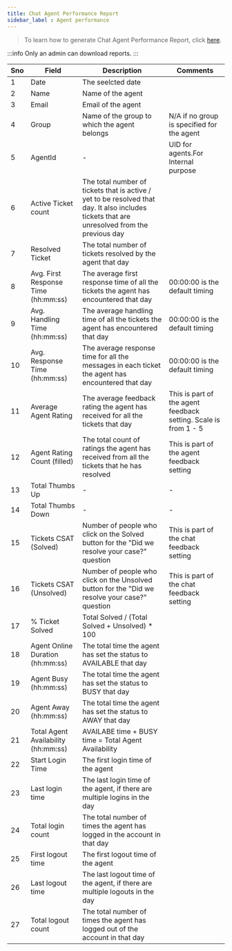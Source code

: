 ```yaml
---
title: Chat Agent Performance Report
sidebar_label : Agent performance
---
```


> To learn how to generate Chat Agent Performance Report, click [here](https://docs.yellow.ai/docs/platform_concepts/inbox/analytics-reports/reports). 

:::info
Only an admin can download reports.
:::

|Sno|Field        |Description                  |Comments |
|---|------------ |-----------------------------|---------|
|1|Date|The seelcted date||
|2|Name|Name of the agent||
|3|Email|Email of the agent||
|4|Group|Name of the group to which the agent belongs|N/A if no group is specified for the agent|
|5|AgentId|-|UID for agents.For Internal purpose|
|6|Active Ticket count|The total number of tickets that is active / yet to be resolved that day. It also includes tickets that are unresolved from the previous day||
|7|Resolved Ticket|The total number of tickets resolved by the agent that day||
|8|Avg. First Response Time (hh:mm:ss)|The average first response time of all the tickets the agent has encountered that day|00:00:00 is the default timing|
|9|Avg. Handling Time (hh:mm:ss)|The average handling time of all the tickets the agent has encountered that day|00:00:00 is the default timing|
|10|Avg. Response Time (hh:mm:ss)|The average response time for all the messages in each ticket the agent has encountered that day|00:00:00 is the default timing|
|11|Average Agent Rating|The average feedback rating the agent has received for all the tickets that day|This is part of the agent feedback setting. Scale is from 1 - 5|
|12|Agent Rating Count (filled)|The total count of ratings the agent has received from all the tickets that he has resolved|This is part of the agent feedback setting|
|13|Total Thumbs Up|-|-|
|14|Total Thumbs Down|-|-|
|15|Tickets CSAT (Solved)|Number of people who click on the Solved button for the "Did we resolve your case?" question|This is part of the chat feedback setting|
|16|Tickets CSAT (Unsolved)|Number of people who click on the Unsolved button for the "Did we resolve your case?" question|This is part of the chat feedback setting|
|17|% Ticket Solved|Total Solved / (Total Solved + Unsolved) * 100||
|18|Agent Online Duration (hh:mm:ss)|The total time the agent has set the status to AVAILABLE that day||
|19|Agent Busy (hh:mm:ss)|The total time the agent has set the status to BUSY that day||
|20|Agent Away (hh:mm:ss)|The total time the agent has set the status to AWAY that day||
|21|Total Agent Availability (hh:mm:ss)|AVAILABE time + BUSY time = Total Agent Availability||
|22|Start Login Time|The first login time of the agent||
|23|Last login time|The last login time of the agent, if there are multiple logins in the day||
|24|Total login count|The total number of times the agent has logged in the account in that day||
|25|First logout time|The first logout time of the agent||
|26|Last logout time|The last logout time of the agent, if there are multiple logouts in the day||
|27|Total logout count|The total number of times the agent has logged out of the account in that day||
